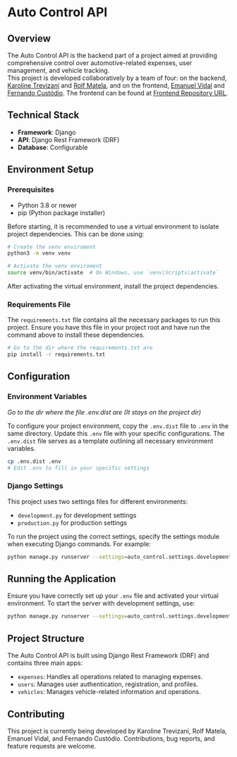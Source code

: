 # Auto Control API

## Overview

The Auto Control API is the backend part of a project aimed at providing comprehensive control over automotive-related expenses, user management, and vehicle tracking. 
<br>
This project is developed collaboratively by a team of four: on the backend, [Karoline Trevizani](https://github.com/KarolTrevizani) and [Rolf Matela](https://github.com/roollf), and on the frontend, [Emanuel Vidal](https://github.com/emanuelvidall) and [Fernando Custódio](https://github.com/Fcsla). The frontend can be found at [Frontend Repository URL](https://github.com/emanuelvidall/auto-control).

## Technical Stack
- **Framework**: Django
- **API**: Django Rest Framework (DRF)
- **Database**: Configurable

## Environment Setup

### Prerequisites
- Python 3.8 or newer
- pip (Python package installer)

Before starting, it is recommended to use a virtual environment to isolate project dependencies. This can be done using:

```bash
# Create the venv enviroment
python3 -m venv venv

# Activate the venv enviroment
source venv/bin/activate  # On Windows, use `venv\Scripts\activate`
```

After activating the virtual environment, install the project dependencies.

### Requirements File

The `requirements.txt` file contains all the necessary packages to run this project. Ensure you have this file in your project root and have run the command above to install these dependencies.

```bash
# Go to the dir where the requirements.txt are
pip install -r requirements.txt
```

## Configuration

### Environment Variables

_Go to the dir where the file .env.dist are (It stays on the project dir)_

To configure your project environment, copy the `.env.dist` file to `.env` in the same directory. Update this `.env` file with your specific configurations. The `.env.dist` file serves as a template outlining all necessary environment variables.

```bash
cp .env.dist .env
# Edit .env to fill in your specific settings
```

### Django Settings

This project uses two settings files for different environments:

- `development.py` for development settings
- `production.py` for production settings

To run the project using the correct settings, specify the settings module when executing Django commands. For example:

```bash
python manage.py runserver --settings=auto_control.settings.development
```

## Running the Application

Ensure you have correctly set up your `.env` file and activated your virtual environment. To start the server with development settings, use:

```bash
python manage.py runserver --settings=auto_control.settings.development
```

## Project Structure

The Auto Control API is built using Django Rest Framework (DRF) and contains three main apps:

- `expenses`: Handles all operations related to managing expenses.
- `users`: Manages user authentication, registration, and profiles.
- `vehicles`: Manages vehicle-related information and operations.

## Contributing

This project is currently being developed by Karoline Trevizani, Rolf Matela, Emanuel Vidal, and Fernando Custódio. Contributions, bug reports, and feature requests are welcome.